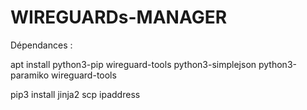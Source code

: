 # WIREGUARDs-MANAGER

Dépendances : 

apt install python3-pip wireguard-tools python3-simplejson python3-paramiko wireguard-tools

pip3 install jinja2 scp ipaddress
